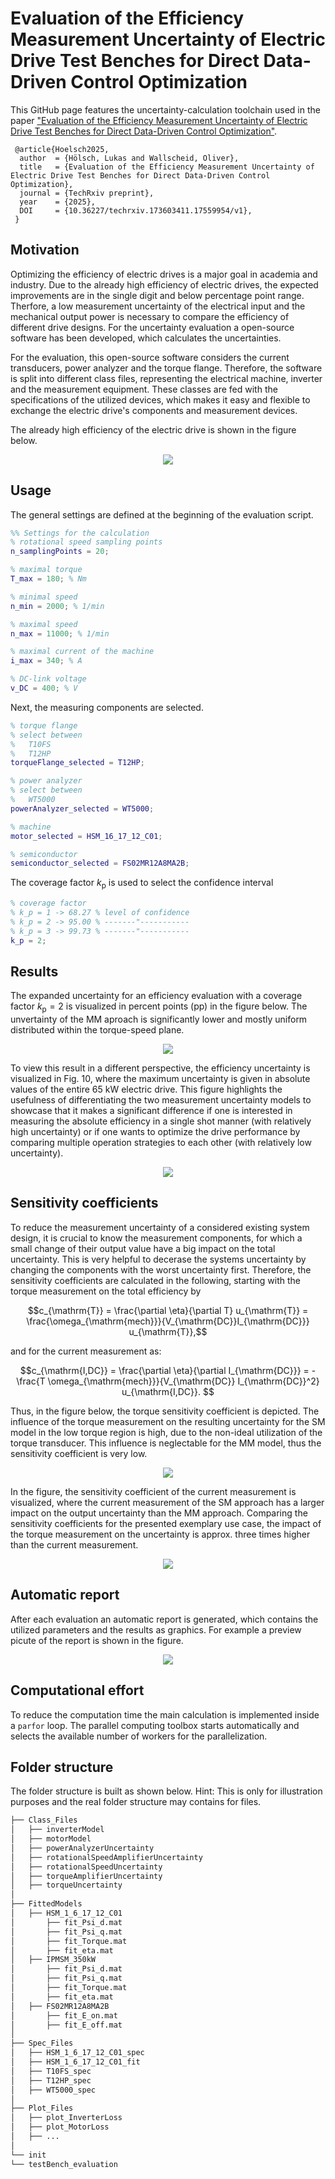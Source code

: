 # Evaluation of the Efficiency Measurement Uncertainty of Electric Drive Test Benches for Direct Data-Driven Control Optimization

This GitHub page features the uncertainty-calculation toolchain used in the paper ["Evaluation of the Efficiency Measurement Uncertainty of Electric Drive Test Benches for Direct Data-Driven Control Optimization"](https://www.techrxiv.org/doi/full/10.36227/techrxiv.173603411.17559954/v1).

```
 @article{Hoelsch2025,
  author  = {Hölsch, Lukas and Wallscheid, Oliver},
  title   = {Evaluation of the Efficiency Measurement Uncertainty of Electric Drive Test Benches for Direct Data-Driven Control Optimization},
  journal = {TechRxiv preprint},
  year    = {2025},
  DOI     = {10.36227/techrxiv.173603411.17559954/v1},
 }
```

## Motivation
Optimizing the efficiency of electric drives is a major goal in academia and industry. Due to the already high efficiency of electric drives, the expected improvements are in the single digit and below percentage point range. Therfore, a low measurement uncertainty of the electrical input and the mechanical output power is necessary to compare the efficiency of different drive designs. For the uncertainty evaluation a open-source software has been developed, which calculates the uncertainties.

For the evaluation, this open-source software considers the current transducers, power analyzer and the torque flange. Therefore, the software is split into different class files, representing the electrical machine, inverter and the measurement equipment. These classes are fed with the specifications of the utilized devices, which makes it easy and flexible to exchange the electric drive's components and measurement devices.

The already high efficiency of the electric drive is shown in the figure below.
<p align="center">
  <img src="./Figures/readme/efficiency_drive.svg" />
</p>



## Usage
<!-- In the main script, the number of sampling points and the maximum values of the motor are set, as it is shown in the figure below.
<img src="./Figures/readme/settings.png" width="350"> -->

The general settings are defined at the beginning of the evaluation script.
````matlab
%% Settings for the calculation
% rotational speed sampling points
n_samplingPoints = 20;

% maximal torque
T_max = 180; % Nm

% minimal speed
n_min = 2000; % 1/min

% maximal speed
n_max = 11000; % 1/min

% maximal current of the machine
i_max = 340; % A

% DC-link voltage
v_DC = 400; % V
````

Next, the measuring components are selected.
````matlab
% torque flange
% select between
%   T10FS
%   T12HP
torqueFlange_selected = T12HP;

% power analyzer
% select between
%   WT5000
powerAnalyzer_selected = WT5000;

% machine
motor_selected = HSM_16_17_12_C01;

% semiconductor
semiconductor_selected = FS02MR12A8MA2B;
````

The coverage factor $k_{\mathrm{p}}$ is used to select the confidence interval
````matlab
% coverage factor
% k_p = 1 -> 68.27 % level of confidence
% k_p = 2 -> 95.00 % -------"-----------
% k_p = 3 -> 99.73 % -------"-----------
k_p = 2;
````



## Results
The expanded uncertainty for an efficiency evaluation with a coverage factor $k_{\mathrm{p}} = 2$ is visualized in percent points (pp) in the figure below. The unvertainty of the MM aproach is significantly lower and mostly uniform distributed within the torque-speed plane.
<p align="center">
  <img src="./Figures/readme/Fig1.svg" />
</p>


To view this result in a different perspective, the efficiency uncertainty is visualized in Fig. 10, where the maximum uncertainty is given in absolute values of the entire 65 kW electric drive. This figure highlights the usefulness of differentiating the two measurement uncertainty models to showcase that it makes a significant difference if one is interested in measuring the absolute efficiency in a single shot manner (with relatively high uncertainty) or if one wants to optimize the drive performance by comparing multiple operation strategies to each other (with relatively low uncertainty).
<p align="center">
  <img src="./Figures/readme/Fig2.svg" />
</p>



## Sensitivity coefficients
To reduce the measurement uncertainty of a considered existing system design, it is crucial to know the measurement components, for which a small change of their output value have a big impact on the total uncertainty. This is very helpful to decerase the systems uncertainty by changing the components with the worst uncertainty first. Therefore, the sensitivity coefficients are calculated in the following, starting with the torque measurement on the total efficiency by

$$c_{\mathrm{T}} = \frac{\partial \eta}{\partial T} u_{\mathrm{T}} = \frac{\omega_{\mathrm{mech}}}{V_{\mathrm{DC}}I_{\mathrm{DC}}} u_{\mathrm{T}},$$


and for the current measurement as: 

$$c_{\mathrm{I,DC}} = \frac{\partial \eta}{\partial I_{\mathrm{DC}}} = - \frac{T \omega_{\mathrm{mech}}}{V_{\mathrm{DC}} I_{\mathrm{DC}}^2} u_{\mathrm{I,DC}}. $$

Thus, in the figure below, the torque sensitivity coefficient is depicted. The influence of the torque measurement on the resulting uncertainty for the SM model in the low torque region is high, due to the non-ideal utilization of the torque transducer. This influence is neglectable for the MM model, thus the sensitivity coefficient is very low.
<p align="center">
  <img src="./Figures/readme/Fig2.svg" />
</p>

In the figure, the sensitivity coefficient of the current measurement is visualized, where the current measurement of the SM approach has a larger impact on the output uncertainty than the MM approach. Comparing the sensitivity coefficients for the presented exemplary use case, the impact of the torque measurement on the uncertainty is approx. three times higher than the current measurement.
<p align="center">
  <img src="./Figures/readme/Fig2.svg" />
</p>





## Automatic report
After each evaluation an automatic report is generated, which contains the utilized parameters and the results as graphics. For example a preview picute of the report is shown in the figure.
<p align="center">
  <img src="./Figures/readme/report_preview.png" />
</p>



## Computational effort
To reduce the computation time the main calculation is implemented inside a `parfor` loop. The parallel computing toolbox starts automatically and selects the available number of workers for the parallelization.

## Folder structure
The folder structure is built as shown below. Hint: This is only for illustration purposes and the real folder structure may contains for files.
````bash
├── Class_Files
│   ├── inverterModel
│   ├── motorModel
│   ├── powerAnalyzerUncertainty
│   ├── rotationalSpeedAmplifierUncertainty
│   ├── rotationalSpeedUncertainty
│   ├── torqueAmplifierUncertainty
│   ├── torqueUncertainty
│
├── FittedModels
│   ├── HSM_1_6_17_12_C01
│       ├── fit_Psi_d.mat
│       ├── fit_Psi_q.mat
│       ├── fit_Torque.mat
│       ├── fit_eta.mat
│   ├── IPMSM_350kW
│       ├── fit_Psi_d.mat
│       ├── fit_Psi_q.mat
│       ├── fit_Torque.mat
│       ├── fit_eta.mat
│   ├── FS02MR12A8MA2B
│       ├── fit_E_on.mat
│       ├── fit_E_off.mat
│   
├── Spec_Files
│   ├── HSM_1_6_17_12_C01_spec
│   ├── HSM_1_6_17_12_C01_fit
│   ├── T10FS_spec
│   ├── T12HP_spec
│   ├── WT5000_spec
│
├── Plot_Files
│   ├── plot_InverterLoss
│   ├── plot_MotorLoss
│   ├── ...
│
└── init
└── testBench_evaluation
````